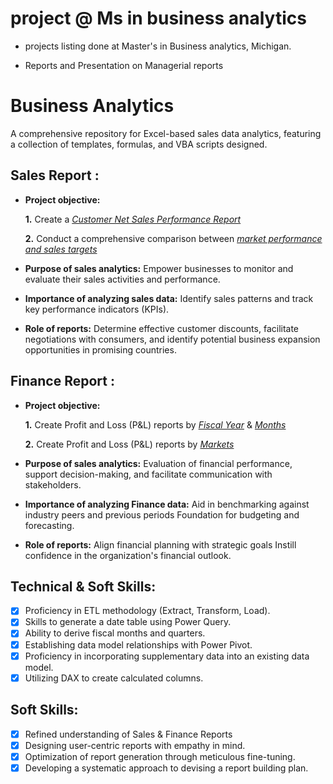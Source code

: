 # project @ Ms in business analytics

* projects listing done at Master's in Business analytics, Michigan.

* Reports and Presentation on Managerial reports 

# Business Analytics
A comprehensive repository for Excel-based sales data analytics, featuring a collection of templates, formulas, and VBA scripts designed.
## Sales Report :


- **Project objective:** 

    **1.** Create a _[Customer Net Sales Performance Report](https://github.com/MithunDataPro/Excel-Sales_Analytics/blob/main/Customer%20Net%20Sales%20Performance%20Report.pdf)_ 

    **2.** Conduct a comprehensive comparison between _[market performance and sales targets](https://github.com/MithunDataPro/Excel-Sales_Analytics/blob/main/Market%20Performance%20VS%20Target%20Reported.pdf)_

- **Purpose of sales analytics:** Empower businesses to monitor and evaluate their sales activities and performance.

- **Importance of analyzing sales data:** Identify sales patterns and track key performance indicators (KPIs).

- **Role of reports:** Determine effective customer discounts, facilitate negotiations with consumers, and identify potential business expansion opportunities in promising countries.


## Finance Report :

- **Project objective:** 

    **1.** Create Profit and Loss (P&L) reports by _[Fiscal Year](https://github.com/MithunDataPro/Excel-Sales_Analytics/blob/main/P%26L%20By%20Fiscal%20Years.pdf)_ & _[Months](https://github.com/KirandeepMarala/Excel-Sales_Analysis/blob/main/P%26L%20Statement%20by%20Months.pdf)_ 

   **2.** Create Profit and Loss (P&L) reports by _[Markets](https://github.com/KirandeepMarala/Excel-Sales_Analysis/blob/main/P%26L%20Statement%20by%20Markets.pdf)_

- **Purpose of sales analytics:** Evaluation of financial performance, support decision-making, and facilitate communication with stakeholders.

- **Importance of analyzing Finance data:** Aid in benchmarking against industry peers and previous periods Foundation for budgeting and forecasting.

- **Role of reports:** Align financial planning with strategic goals Instill confidence in the organization's financial outlook.


## Technical & Soft Skills:
- [x]	Proficiency in ETL methodology (Extract, Transform, Load).
- [x]	Skills to generate a date table using Power Query.
- [x]	Ability to derive fiscal months and quarters.
- [x]	Establishing data model relationships with Power Pivot.
- [x]	Proficiency in incorporating supplementary data into an existing data model.
- [x]	Utilizing DAX to create calculated columns.

## Soft Skills:
- [x]	Refined understanding of Sales & Finance Reports
- [x]	Designing user-centric reports with empathy in mind.
- [x]	Optimization of report generation through meticulous fine-tuning.
- [x]	Developing a systematic approach to devising a report building plan.
